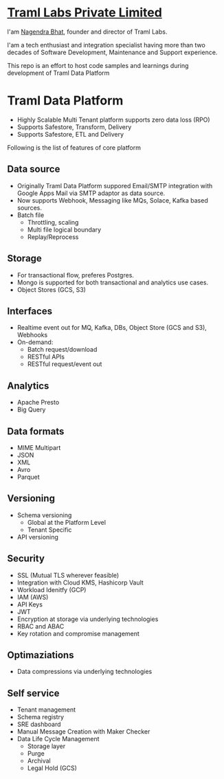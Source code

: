 # [Traml Labs Private Limited](https://www.traml.com/)
I'am [Nagendra Bhat](https://www.linkedin.com/in/nagendrab/), founder and director of Traml Labs. 

I'am a tech enthusiast and integration specialist having more than two decades of Software Development, Maintenance and Support experience.

This repo is an effort to host code samples and learnings during development of Traml Data Platform


# Traml Data Platform 
- Highly Scalable Multi Tenant platform supports zero data loss (RPO)
- Supports Safestore, Transform, Delivery
- Supports Safestore, ETL and Delivery

Following is the list of features of core platform
## Data source
- Originally Traml Data Platform suppored Email/SMTP integration with Google Apps Mail via SMTP adaptor as data source. 
- Now supports Webhook, Messaging like MQs, Solace, Kafka based sources. 
- Batch file
  - Throttling, scaling
  - Multi file logical boundary
  - Replay/Reprocess

## Storage
- For transactional flow, preferes Postgres. 
- Mongo is supported for both transactional and analytics use cases. 
- Object Stores (GCS, S3)

## Interfaces
- Realtime event out for MQ, Kafka, DBs, Object Store (GCS and S3), Webhooks
- On-demand:
  - Batch request/download
  - RESTful APIs
  - RESTful request/event out
  
## Analytics
- Apache Presto
- Big Query

## Data formats
- MIME Multipart
- JSON
- XML
- Avro
- Parquet

## Versioning
- Schema versioning
  - Global at the Platform Level
  - Tenant Specific
- API versioning
 
## Security
- SSL (Mutual TLS wherever feasible)
- Integration with Cloud KMS, Hashicorp Vault
- Workload Idenitfy (GCP)
- IAM (AWS)
- API Keys
- JWT
- Encryption at storage via underlying technologies
- RBAC and ABAC
- Key rotation and compromise management
 
## Optimaziations
- Data compressions via underlying technologies

## Self service
- Tenant management
- Schema registry
- SRE dashboard
- Manual Message Creation with Maker Checker
- Data Life Cycle Management
  - Storage layer
  - Purge
  - Archival
  - Legal Hold (GCS)
